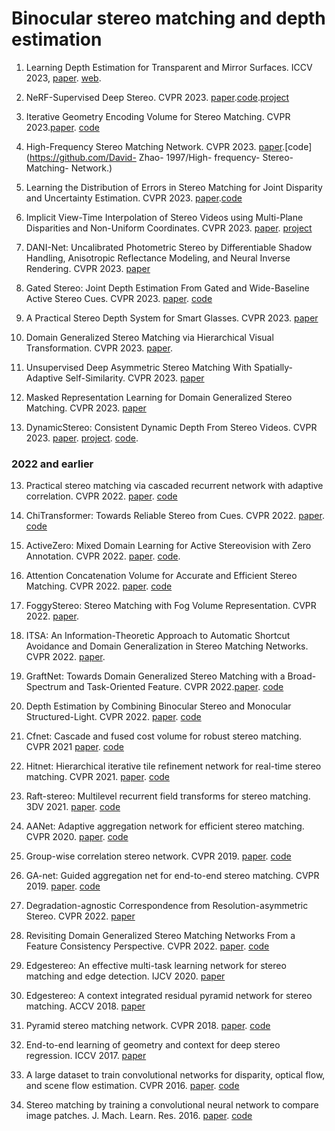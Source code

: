 # Binocular stereo matching and depth estimation

1. Learning Depth Estimation for Transparent and Mirror Surfaces. ICCV 2023, [paper](https://openaccess.thecvf.com/content/ICCV2023/papers/Costanzino_Learning_Depth_Estimation_for_Transparent_and_Mirror_Surfaces_ICCV_2023_paper.pdf). [web](https://cvlab-unibo.github.io/Depth4ToM/).

1. NeRF-Supervised Deep Stereo. CVPR 2023. [paper](https://openaccess.thecvf.com/content/CVPR2023/papers/Tosi_NeRF-Supervised_Deep_Stereo_CVPR_2023_paper.pdf).[code](https://github.com/fabiotosi92/NeRF-Supervised-Deep-Stereo).[project](https://nerfstereo.github.io/)
2. Iterative Geometry Encoding Volume for Stereo Matching. CVPR 2023.[paper](https://arxiv.org/pdf/2303.06615.pdf). [code](https://github.com/gangweiX/IGEV)
3. High-Frequency Stereo Matching Network. CVPR 2023. [paper](https://openaccess.thecvf.com/content/CVPR2023/paper/Zhao_High-Frequency_Stereo_Matching_Network_CVPR_2023_paper.pdf).[code](https://github.com/David- Zhao- 1997/High- frequency- Stereo- Matching- Network.)
4. Learning the Distribution of Errors in Stereo Matching for Joint Disparity and Uncertainty Estimation. CVPR 2023. [paper](https://openaccess.thecvf.com/content/CVPR2023/papers/Chen_Learning_the_Distribution_of_Errors_in_Stereo_Matching_for_Joint_CVPR_2023_paper.pdf).[code](https://github.com/lly00412/SEDNet.git)
5. Implicit View-Time Interpolation of Stereo Videos using Multi-Plane Disparities and Non-Uniform Coordinates. CVPR 2023. [paper](https://openaccess.thecvf.com/content/CVPR2023/papers/Paliwal_Implicit_View-Time_Interpolation_of_Stereo_Videos_Using_Multi-Plane_Disparities_and_CVPR_2023_paper.pdf). [project](https://people.engr.tamu.edu/nimak/Papers/CVPR23StereoVideo)
6. DANI-Net: Uncalibrated Photometric Stereo by Differentiable Shadow Handling, Anisotropic Reflectance Modeling, and Neural Inverse Rendering. CVPR 2023. [paper](https://openaccess.thecvf.com/content/CVPR2023/papers/Li_DANI-Net_Uncalibrated_Photometric_Stereo_by_Differentiable_Shadow_Handling_Anisotropic_Reflectance_CVPR_2023_paper.pdf)
7. Gated Stereo: Joint Depth Estimation From Gated and Wide-Baseline Active Stereo Cues. CVPR 2023. [paper](https://openaccess.thecvf.com/content/CVPR2023/papers/Walz_Gated_Stereo_Joint_Depth_Estimation_From_Gated_and_Wide-Baseline_Active_CVPR_2023_paper.pdf). [code](https://light.princeton.edu/gatedstereo/)
8. A Practical Stereo Depth System for Smart Glasses. CVPR 2023. [paper](https://openaccess.thecvf.com/content/CVPR2023/papers/Wang_A_Practical_Stereo_Depth_System_for_Smart_Glasses_CVPR_2023_paper.pdf)
9. Domain Generalized Stereo Matching via Hierarchical Visual Transformation. CVPR 2023. [paper](https://openaccess.thecvf.com/content/CVPR2023/papers/Chang_Domain_Generalized_Stereo_Matching_via_Hierarchical_Visual_Transformation_CVPR_2023_paper.pdf).
10. Unsupervised Deep Asymmetric Stereo Matching With Spatially-Adaptive Self-Similarity. CVPR 2023. [paper](https://openaccess.thecvf.com/content/CVPR2023/papers/Song_Unsupervised_Deep_Asymmetric_Stereo_Matching_With_Spatially-Adaptive_Self-Similarity_CVPR_2023_paper.pdf)
11. Masked Representation Learning for Domain Generalized Stereo Matching. CVPR 2023. [paper](https://openaccess.thecvf.com/content/CVPR2023/papers/Rao_Masked_Representation_Learning_for_Domain_Generalized_Stereo_Matching_CVPR_2023_paper.pdf)
12. DynamicStereo: Consistent Dynamic Depth From Stereo Videos. CVPR 2023. [paper](https://openaccess.thecvf.com/content/CVPR2023/papers/Karaev_DynamicStereo_Consistent_Dynamic_Depth_From_Stereo_Videos_CVPR_2023_paper.pdf). [project](https://dynamic-stereo.github.io/). [code](https://github.com/facebookresearch/dynamic_stereo).

   ### 2022 and earlier
13. Practical stereo matching via cascaded recurrent network with adaptive correlation. CVPR 2022. [paper](extension://bfdogplmndidlpjfhoijckpakkdjkkil/pdf/viewer.html?file=https%3A%2F%2Fopenaccess.thecvf.com%2Fcontent%2FCVPR2022%2Fpapers%2FLi_Practical_Stereo_Matching_via_Cascaded_Recurrent_Network_With_Adaptive_Correlation_CVPR_2022_paper.pdf). [code](https://github.com/megvii-research/CREStereo)
14. ChiTransformer: Towards Reliable Stereo from Cues. CVPR 2022. [paper](https://openaccess.thecvf.com/content/CVPR2022/papers/Su_Chitransformer_Towards_Reliable_Stereo_From_Cues_CVPR_2022_paper.pdf). [code](https://github.com/ISL-CV/ChiTransformer.git)
15. ActiveZero: Mixed Domain Learning for Active Stereovision with Zero
Annotation. CVPR 2022. [paper](https://openaccess.thecvf.com/content/CVPR2022/papers/Liu_ActiveZero_Mixed_Domain_Learning_for_Active_Stereovision_With_Zero_Annotation_CVPR_2022_paper.pdf). [code](https://github.com/haosulab/active_zero).
1. Attention Concatenation Volume for Accurate and Efficient Stereo Matching. CVPR 2022. [paper](extension://bfdogplmndidlpjfhoijckpakkdjkkil/pdf/viewer.html?file=https%3A%2F%2Fopenaccess.thecvf.com%2Fcontent%2FCVPR2022%2Fpapers%2FXu_Attention_Concatenation_Volume_for_Accurate_and_Efficient_Stereo_Matching_CVPR_2022_paper.pdf). [code](https://github.com/gangweiX/ACVNet)
2. FoggyStereo: Stereo Matching with Fog Volume Representation. CVPR 2022. [paper](https://openaccess.thecvf.com/content/CVPR2022/papers/Yao_FoggyStereo_Stereo_Matching_With_Fog_Volume_Representation_CVPR_2022_paper.pdf).
3. ITSA: An Information-Theoretic Approach to Automatic Shortcut Avoidance and Domain Generalization in Stereo Matching Networks. CVPR 2022. [paper](https://openaccess.thecvf.com/content/CVPR2022/papers/Chuah_ITSA_An_Information-Theoretic_Approach_to_Automatic_Shortcut_Avoidance_and_Domain_CVPR_2022_paper.pdf).
4. GraftNet: Towards Domain Generalized Stereo Matching with a Broad-Spectrum and Task-Oriented Feature. CVPR 2022.[paper](https://openaccess.thecvf.com/content/CVPR2022/papers/Liu_GraftNet_Towards_Domain_Generalized_Stereo_Matching_With_a_Broad-Spectrum_and_CVPR_2022_paper.pdf). [code](https://github.com/SpadeLiu/Graft-PSMNet)
5. Depth Estimation by Combining Binocular Stereo and Monocular Structured-Light. CVPR 2022. [paper](https://openaccess.thecvf.com/content/CVPR2022/papers/Xu_Depth_Estimation_by_Combining_Binocular_Stereo_and_Monocular_Structured-Light_CVPR_2022_paper.pdf). [code](https://github.com/YuhuaXu/MonoStereoFusion)
6. Cfnet: Cascade and fused cost volume for robust stereo matching. CVPR 2021 [paper](https://openaccess.thecvf.com/content/CVPR2021/html/Shen_CFNet_Cascade_and_Fused_Cost_Volume_for_Robust_Stereo_Matching_CVPR_2021_paper.html). [code](https://github.com/gallenszl/CFNet)
7. Hitnet: Hierarchical iterative tile refinement network for real-time stereo matching. CVPR 2021. [paper](https://openaccess.thecvf.com/content/CVPR2021/html/Tankovich_HITNet_Hierarchical_Iterative_Tile_Refinement_Network_for_Real-time_Stereo_Matching_CVPR_2021_paper.html). [code](https://github.com/google-research/googleresearch/tree/master/hitnet)
8.  Raft-stereo: Multilevel recurrent field transforms for stereo matching. 3DV 2021. [paper]( https://github.com/princeton-vl/RAFT-Stereo). [code]( https://github.com/princeton-vl/RAFT-Stereo)
9.  AANet: Adaptive aggregation network for efficient stereo matching. CVPR 2020. [paper](https://openaccess.thecvf.com/content_CVPR_2020/html/Xu_AANet_Adaptive_Aggregation_Network_for_Efficient_Stereo_Matching_CVPR_2020_paper.html). [code](https://github.com/haofeixu/aanet)
10. Group-wise correlation stereo network. CVPR 2019. [paper](https://openaccess.thecvf.com/content_CVPR_2019/html/Guo_Group-Wise_Correlation_Stereo_Network_CVPR_2019_paper.html). [code](https://github.com/xy-guo/GwcNet)
11. GA-net: Guided aggregation net for end-to-end stereo matching. CVPR 2019.  [paper](https://openaccess.thecvf.com/content_CVPR_2019/html/Zhang_GA-Net_Guided_Aggregation_Net_for_End-To-End_Stereo_Matching_CVPR_2019_paper.html). [code](https://github.com/feihuzhang/GANet)
12. Degradation-agnostic Correspondence from Resolution-asymmetric Stereo. CVPR 2022. [paper](https://openaccess.thecvf.com/content/CVPR2022/papers/Chen_Degradation-Agnostic_Correspondence_From_Resolution-Asymmetric_Stereo_CVPR_2022_paper.pdf)
13. Revisiting Domain Generalized Stereo Matching Networks From a Feature Consistency Perspective. CVPR 2022. [paper](https://openaccess.thecvf.com/content/CVPR2022/papers/Zhang_Revisiting_Domain_Generalized_Stereo_Matching_Networks_From_a_Feature_Consistency_CVPR_2022_paper.pdf). [code](https://github.com/jiaw-z/FCStereo)
14. Edgestereo: An effective multi-task learning network for stereo matching and edge detection. IJCV 2020. [paper](https://arxiv.org/abs/1903.01700)
15. Edgestereo: A context integrated residual pyramid network for stereo matching. ACCV 2018. [paper](https://arxiv.org/abs/1803.05196v3)
16. Pyramid stereo matching network. CVPR 2018. [paper](https://openaccess.thecvf.com/content_cvpr_2018/html/Chang_Pyramid_Stereo_Matching_CVPR_2018_paper.html). [code](https://github.com/JiaRenChang/PSMNet)
   
17. End-to-end learning of geometry and context for deep stereo regression. ICCV 2017. [paper](https://openaccess.thecvf.com/content_iccv_2017/html/Kendall_End-To-End_Learning_of_ICCV_2017_paper.html)

18. A large dataset to train convolutional networks for disparity, optical flow, and scene flow estimation. CVPR 2016. [paper](https://openaccess.thecvf.com/content_cvpr_2016/html/Mayer_A_Large_Dataset_CVPR_2016_paper.html). [code](https://github.com/lmb-freiburg/dispnet-flownet-docker)
19. Stereo matching by training a convolutional neural network to compare image patches. J. Mach. Learn. Res. 2016. [paper](extension://bfdogplmndidlpjfhoijckpakkdjkkil/pdf/viewer.html?file=https%3A%2F%2Fwww.jmlr.org%2Fpapers%2Fvolume17%2F15-535%2F15-535.pdf). [code](https://github.com/jzbontar/mc-cnn)
